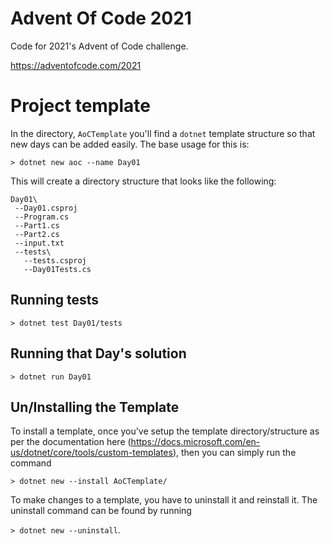 # Advent Of Code 2021

Code for 2021's Advent of Code challenge.

https://adventofcode.com/2021

# Project template

In the directory, `AoCTemplate` you'll find a `dotnet` template structure so that new days can be added easily.  The base usage for this is:

`> dotnet new aoc --name Day01`

This will create a directory structure that looks like the following:
```
Day01\
 --Day01.csproj
 --Program.cs
 --Part1.cs
 --Part2.cs
 --input.txt
 --tests\
   --tests.csproj
   --Day01Tests.cs
```

## Running tests

`> dotnet test Day01/tests`

## Running that Day's solution

`> dotnet run Day01`

## Un/Installing the Template

To install a template, once you've setup the template directory/structure as per the documentation here 
(https://docs.microsoft.com/en-us/dotnet/core/tools/custom-templates), then you can simply run the command

`> dotnet new --install AoCTemplate/`

To make changes to a template, you have to uninstall it and reinstall it.  The uninstall command can be 
found by running 

`> dotnet new --uninstall`.
